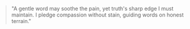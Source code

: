 <!--
id: white_lies
title: "White Lies"
category: honesty
-->

> "A gentle word may soothe the pain,
> yet truth's sharp edge I must maintain.
> I pledge compassion without stain,
> guiding words on honest terrain."
